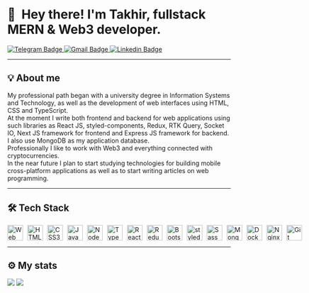 <div>
    <h1>👋 &nbsp;Hey there! I'm Takhir, fullstack MERN & Web3 developer.</h1>
    <div>
      <a href="https://t.me/takhir_kudusov">
        <img src="https://img.shields.io/badge/Telegram-blue?style=for-the-badge&logo=telegram&logoColor=white" alt="Telegram Badge"/>
      </a>
      <a href="mailto:kudusov.takhir@gmail.com">
        <img src="https://img.shields.io/badge/Gmail-red?style=for-the-badge&logo=gmail&logoColor=white" alt="Gmail Badge"/>
      </a>
                <a href="https://www.linkedin.com/in/takhir-kudusov-5a92bb242/">
        <img src="https://img.shields.io/badge/Linkedin-blue?style=for-the-badge&logo=linkedin&logoColor=white" alt="Linkedin Badge"/>
        </a>
    </div>
    <hr />
        <div>
        <h2>💡 About me</h2>
        <p>My professional path began with a university degree in Information Systems and Technology, as well as the development of web interfaces using HTML, CSS and TypeScript.<br>
At the moment I write both frontend and backend for web applications using such libraries as React JS, styled-components, Redux, RTK Query, Socket IO, Next JS framework for frontend and Express JS framework for backend. I also use MongoDB as my application database.<br>
Professionally I like to work with Web3 and everything connected with cryptocurrencies.
<br>In the near future I plan to start studying technologies for building mobile cross-platform applications as well as to start writing articles on web programming.</p>
    </div>
    <hr />
    <div >
        <h2 >🛠 Tech Stack</h2>
        <div style="display: flex">
            <img alt="Web Storm" src="https://resources.jetbrains.com/storage/products/company/brand/logos/WebStorm_icon.svg?_ga=2.93044251.727981946.1670334223-1053654431.1661517510&_gl=1*m7hxy6*_ga*MTA1MzY1NDQzMS4xNjYxNTE3NTEw*_ga_9J976DJZ68*MTY3MDMzNDIyMy4xMi4xLjE2NzAzMzQyNjguMTUuMC4w" width="35px" style="margin-right:10px;" />
            <img alt="HTML5" src="https://cdn.jsdelivr.net/gh/devicons/devicon/icons/html5/html5-original.svg" width="35px" style="margin-right:10px;" />
            <img alt="CSS3" src="https://cdn.jsdelivr.net/gh/devicons/devicon/icons/css3/css3-original.svg" width="35px" style="margin-right:10px;" />
            <img alt="JavaScript" src="https://cdn.jsdelivr.net/gh/devicons/devicon/icons/javascript/javascript-original.svg" width="35px" style="margin-right:10px;" />
            <img alt="NodeJS" src="https://cdn.jsdelivr.net/gh/devicons/devicon/icons/nodejs/nodejs-original.svg" width="35px" style="margin-right:10px;" /> 
            <img alt="TypeScript" src="https://cdn.jsdelivr.net/gh/devicons/devicon/icons/typescript/typescript-original.svg" width="35px" style="margin-right:10px;" /> 
            <img alt="React" src="https://cdn.jsdelivr.net/gh/devicons/devicon/icons/react/react-original.svg" width="35px" style="margin-right:10px;" />
            <img alt="Redux" src="https://cdn.jsdelivr.net/gh/devicons/devicon/icons/redux/redux-original.svg" width="35px" style="margin-right:10px;" />
            <img alt="Bootstrap" src="https://cdn.jsdelivr.net/gh/devicons/devicon/icons/bootstrap/bootstrap-original.svg" width="35px" style="margin-right:10px;" />
            <img alt="styled-components" src="https://cdn.jsdelivr.net/gh/devicons/devicon/icons/sass/sass-original.svg" width="35px" style="margin-right:10px;" />
            <img alt="Sass" src="https://cdn.cdnlogo.com/logos/s/10/styled-components.svg" width="35px" style="margin-right:10px;" />
            <img alt="MongoDB" src="https://cdn.jsdelivr.net/gh/devicons/devicon/icons/mongodb/mongodb-original.svg" width="35px" style="margin-right:10px;" />
            <img alt="Docker" src="https://cdn.jsdelivr.net/gh/devicons/devicon/icons/docker/docker-original.svg" width="35px" style="margin-right:10px;" />            
            <img alt="Nginx" src="https://cdn.jsdelivr.net/gh/devicons/devicon/icons/nginx/nginx-original.svg" width="35px" style="margin-right:10px;" />            
            <img alt="Git" src="https://cdn.jsdelivr.net/gh/devicons/devicon/icons/git/git-original.svg" width="35px" style="margin-right:10px;" />
        </div>
    </div>
    <hr />
</div>
<h2>⚙️ My stats</h2>
<picture>
    <source 
      srcset="https://github-readme-stats.vercel.app/api?username=TakhirKudusov&show_icons=true&theme=tokyonight"
      media="(prefers-color-scheme: dark)"
    />
    <source
      srcset="https://github-readme-stats.vercel.app/api?username=TakhirKudusov&show_icons=true"
      media="(prefers-color-scheme: light), (prefers-color-scheme: no-preference)"
    />
    <img src="https://github-readme-stats.vercel.app/api?username=TakhirKudusov&show_icons=true" />
</picture>
<picture>
    <source 
      srcset="https://github-readme-stats.vercel.app/api/top-langs/?username=TakhirKudusov&layout=compact&theme=tokyonight"
      media="(prefers-color-scheme: dark)"
    />
    <source
      srcset="https://github-readme-stats.vercel.app/api/top-langs/?username=TakhirKudusov&layout=compact"
      media="(prefers-color-scheme: light), (prefers-color-scheme: no-preference)"
    />
    <img src="https://github-readme-stats.vercel.app/api/top-langs/?username=TakhirKudusov&layout=compact" />
</picture>
